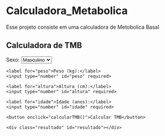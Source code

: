 # Calculadora_Metabolica
Esse projeto consiste em uma calculadora de Metobolica Basal

<!DOCTYPE html>
<html lang="pt-BR">
<head>
  <meta charset="UTF-8">
  <title>Calculadora de TMB</title>

</head>
<body>

  <div class="container">
    <h2>Calculadora de TMB</h2>
    <label for="sexo">Sexo:</label>
    <select id="sexo">
      <option value="masculino">Masculino</option>
      <option value="feminino">Feminino</option>
    </select>

    <label for="peso">Peso (kg):</label>
    <input type="number" id="peso" required>

    <label for="altura">Altura (cm):</label>
    <input type="number" id="altura" required>

    <label for="idade">Idade (anos):</label>
    <input type="number" id="idade" required>

    <button onclick="calcularTMB()">Calcular TMB</button>

    <div class="resultado" id="resultado"></div>
  </div>

  <script>
    
    }
  </script>

</body>
</html>



